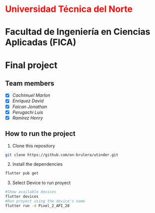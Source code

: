 # <span style="color: red;">Universidad Técnica del Norte</span>
# Facultad de Ingeniería en Ciencias Aplicadas (FICA)

# Final project

## Team members
- [x] *Cachimuel Marlon*
- [x] *Enriquez David*
- [x] *Faican Jonathan*
- [x] *Perugachi Luis*
- [x] *Ramírez Henry*

## How to run the project
1. Clone this repository
```bash
git clone https://github.com/on-brulera/utinder.git
```
2. Install the dependencies
```bash
flutter pub get  
```
3. Select Device to run proyect
```bash
#Show available devices
flutter devices
#Run proyect using the device's name
flutter run -d Pixel_2_API_28
```
